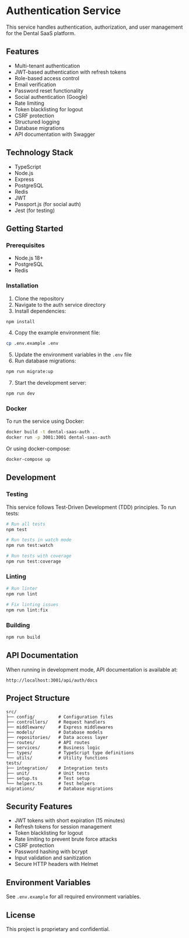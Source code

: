 # Authentication Service

This service handles authentication, authorization, and user management for the Dental SaaS platform.

## Features

- Multi-tenant authentication
- JWT-based authentication with refresh tokens
- Role-based access control
- Email verification
- Password reset functionality
- Social authentication (Google)
- Rate limiting
- Token blacklisting for logout
- CSRF protection
- Structured logging
- Database migrations
- API documentation with Swagger

## Technology Stack

- TypeScript
- Node.js
- Express
- PostgreSQL
- Redis
- JWT
- Passport.js (for social auth)
- Jest (for testing)

## Getting Started

### Prerequisites

- Node.js 18+
- PostgreSQL
- Redis

### Installation

1. Clone the repository
2. Navigate to the auth service directory
3. Install dependencies:

```bash
npm install
```

4. Copy the example environment file:

```bash
cp .env.example .env
```

5. Update the environment variables in the `.env` file
6. Run database migrations:

```bash
npm run migrate:up
```

7. Start the development server:

```bash
npm run dev
```

### Docker

To run the service using Docker:

```bash
docker build -t dental-saas-auth .
docker run -p 3001:3001 dental-saas-auth
```

Or using docker-compose:

```bash
docker-compose up
```

## Development

### Testing

This service follows Test-Driven Development (TDD) principles. To run tests:

```bash
# Run all tests
npm test

# Run tests in watch mode
npm run test:watch

# Run tests with coverage
npm run test:coverage
```

### Linting

```bash
# Run linter
npm run lint

# Fix linting issues
npm run lint:fix
```

### Building

```bash
npm run build
```

## API Documentation

When running in development mode, API documentation is available at:

```
http://localhost:3001/api/auth/docs
```

## Project Structure

```
src/
├── config/         # Configuration files
├── controllers/    # Request handlers
├── middleware/     # Express middlewares
├── models/         # Database models
├── repositories/   # Data access layer
├── routes/         # API routes
├── services/       # Business logic
├── types/          # TypeScript type definitions
└── utils/          # Utility functions
tests/
├── integration/    # Integration tests
├── unit/           # Unit tests
├── setup.ts        # Test setup
└── helpers.ts      # Test helpers
migrations/         # Database migrations
```

## Security Features

- JWT tokens with short expiration (15 minutes)
- Refresh tokens for session management
- Token blacklisting for logout
- Rate limiting to prevent brute force attacks
- CSRF protection
- Password hashing with bcrypt
- Input validation and sanitization
- Secure HTTP headers with Helmet

## Environment Variables

See `.env.example` for all required environment variables.

## License

This project is proprietary and confidential. 